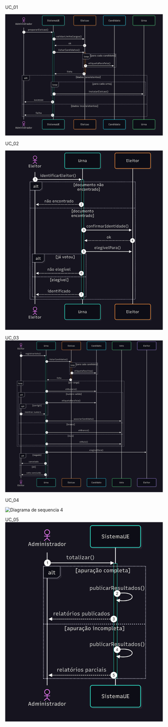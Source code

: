 UC_01

<img src="https://github.com/koiamagabriel/Projeto-1---Grupo-A/blob/main/sequencia1.png"
     alt="Diagrama de sequencia 1">

UC_02


<img src="https://github.com/koiamagabriel/Projeto-1---Grupo-A/blob/main/sequencia2.png"
     alt="Diagrama de sequencia 2">

UC_03
<img src="https://github.com/koiamagabriel/Projeto-1---Grupo-A/blob/main/sequencia3.png"
     alt="Diagrama de sequencia 3">



UC_04

<img src="https://github.com/koiamagabriel/Projeto-1---Grupo-A/blob/main/sequencia3.png)](https://github.com/koiamagabriel/Projeto-1---Grupo-A/blob/main/sequencia4.png"
     alt="Diagrama de sequencia 4">



UC_05
<img src="https://github.com/koiamagabriel/Projeto-1---Grupo-A/blob/main/sequencia5.png"
     alt="Diagrama de sequencia 5">


